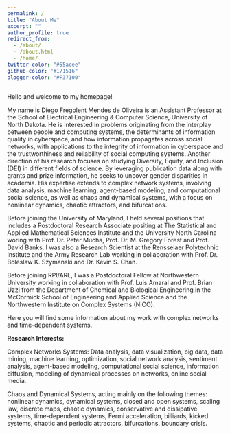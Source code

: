 ```yaml
---
permalink: /
title: "About Me"
excerpt: ""
author_profile: true
redirect_from: 
  - /about/
  - /about.html
  - /home/
twitter-color: "#55acee"
github-color: "#171516"
blogger-color: "#F37100"
---
```


Hello and welcome to my homepage!

My name is Diego Fregolent Mendes de Oliveira is an Assistant Professor at the School of Electrical Engineering & Computer Science, University of North Dakota. He is interested in problems originating from the interplay between people and computing systems, the determinants of information quality in cyberspace, and how information propagates across social networks, with applications to the integrity of information in cyberspace and the trustworthiness and reliability of social computing systems. Another direction of his research focuses on studying Diversity, Equity, and Inclusion (DEI) in different fields of science. By leveraging publication data along with grants and prize information, he seeks to uncover gender disparities in academia. His expertise extends to complex network systems, involving data analysis, machine learning, agent-based modeling, and computational social science, as well as chaos and dynamical systems, with a focus on nonlinear dynamics, chaotic attractors, and bifurcations.

Before joining the University of Maryland, I held several positions that includes a Postdoctoral Research Associate positing at The Statistical and Applied Mathematical Sciences Institute and the University North Carolina woring with Prof. Dr. Peter Mucha, Prof. Dr. M. Gregory Forest and Prof. David Banks. I was also a Research Scientist at the Rensselaer Polytechnic Institute and the Army Research Lab working in collaboration with Prof. Dr. Boleslaw K. Szymanski and Dr. Kevin S. Chan.

Before joining RPI/ARL, I was a Postdoctoral Fellow at Northwestern University working in collaboration with Prof. Luis Amaral and Prof. Brian Uzzi from the Department of Chemical and Biological Engineering in the McCormick School of Engineering and Applied Science and the Northwestern Institute on Complex Systems (NICO).

Here you will find some information about my work with complex networks and time-dependent systems.

**Research Interests:** 

Complex Networks Systems: Data analysis, data visualization, big data, data mining, machine learning, optimization, social network analysis, sentiment analysis, agent-based modeling, computational social science, information diffusion, modeling of dynamical processes on networks, online social media. 

Chaos and Dynamical Systems, acting mainly on the following themes: nonlinear dynamics, dynamical systems, closed and open systems, scaling law, discrete maps, chaotic dynamics, conservative and dissipative systems, time-dependent systems, Fermi acceleration, billiards, kicked systems, chaotic and periodic attractors, bifurcations, boundary crisis. 



